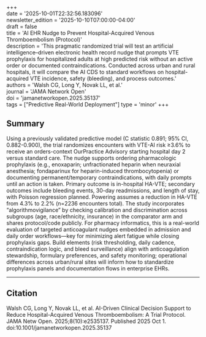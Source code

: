 +++  
date = '2025-10-01T22:32:56.183096'  
newsletter_edition = '2025-10-10T07:00:00-04:00'  
draft = false  
title = 'AI EHR Nudge to Prevent Hospital-Acquired Venous Thromboembolism (Protocol)'  
description = 'This pragmatic randomized trial will test an artificial intelligence–driven electronic health record nudge that prompts VTE prophylaxis for hospitalized adults at high predicted risk without an active order or documented contraindications. Conducted across urban and rural hospitals, it will compare the AI CDS to standard workflows on hospital-acquired VTE incidence, safety (bleeding), and process outcomes.'  
authors = 'Walsh CG, Long Y, Novak LL, et al.'  
journal = 'JAMA Network Open'  
doi = 'jamanetworkopen.2025.35137'  
tags = ["Predictive Real-World Deployment"]
type = 'minor'
+++  

## Summary  
Using a previously validated predictive model (C statistic 0.891; 95% CI, 0.882-0.900), the trial randomizes encounters with VTE-AI risk ≥3.6% to receive an orders-context OurPractice Advisory starting hospital day 2 versus standard care. The nudge supports ordering pharmacologic prophylaxis (e.g., enoxaparin; unfractionated heparin when neuraxial anesthesia; fondaparinux for heparin-induced thrombocytopenia) or documenting permanent/temporary contraindications, with daily prompts until an action is taken. Primary outcome is in-hospital HA-VTE; secondary outcomes include bleeding events, 30-day readmissions, and length of stay, with Poisson regression planned. Powering assumes a reduction in HA-VTE from 4.3% to 2.2% (n=2236 encounters total). The study incorporates “algorithmovigilance” by checking calibration and discrimination across subgroups (age, race/ethnicity, insurance) in the comparator arm and shares protocol/code publicly.
For pharmacy informatics, this is a real-world evaluation of targeted anticoagulant nudges embedded in admission and daily order workflows—key for minimizing alert fatigue while closing prophylaxis gaps. Build elements (risk thresholding, daily cadence, contraindication logic, and bleed surveillance) align with anticoagulation stewardship, formulary preferences, and safety monitoring; operational differences across urban/rural sites will inform how to standardize prophylaxis panels and documentation flows in enterprise EHRs.

---

## Citation  
Walsh CG, Long Y, Novak LL, et al. AI-Driven Clinical Decision Support to Reduce Hospital-Acquired Venous Thromboembolism: A Trial Protocol. JAMA Netw Open. 2025;8(10):e2535137. Published 2025 Oct 1. doi:10.1001/jamanetworkopen.2025.35137